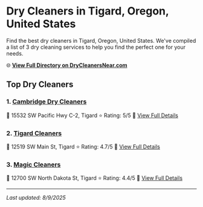 # Dry Cleaners in Tigard, Oregon, United States

Find the best dry cleaners in Tigard, Oregon, United States. We've compiled a list of 3 dry cleaning services to help you find the perfect one for your needs.

🌐 **[View Full Directory on DryCleanersNear.com](https://drycleanersnear.com/city/US/Oregon/Tigard)**

## Top Dry Cleaners

### 1. [Cambridge Dry Cleaners](https://drycleanersnear.com/dryCleaner/68955abf82a21f618f14c50b/cambridge-dry-cleaners)
📍 15532 SW Pacific Hwy C-2, Tigard
⭐ Rating: 5/5
🔗 [View Full Details](https://drycleanersnear.com/dryCleaner/68955abf82a21f618f14c50b/cambridge-dry-cleaners)

### 2. [Tigard Cleaners](https://drycleanersnear.com/dryCleaner/68955a7f82a21f618f14c31a/tigard-cleaners)
📍 12519 SW Main St, Tigard
⭐ Rating: 4.7/5
🔗 [View Full Details](https://drycleanersnear.com/dryCleaner/68955a7f82a21f618f14c31a/tigard-cleaners)

### 3. [Magic Cleaners](https://drycleanersnear.com/dryCleaner/68955a9782a21f618f14c3d3/magic-cleaners)
📍 12700 SW North Dakota St, Tigard
⭐ Rating: 4.4/5
🔗 [View Full Details](https://drycleanersnear.com/dryCleaner/68955a9782a21f618f14c3d3/magic-cleaners)


---

*Last updated: 8/9/2025*
